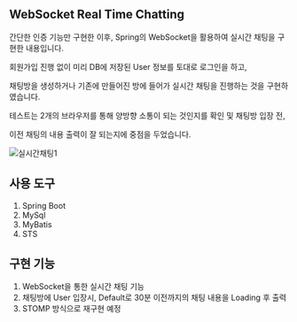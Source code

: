 ## WebSocket Real Time Chatting
간단한 인증 기능만 구현한 이후, Spring의 WebSocket을 활용하여 실시간 채팅을 구현한 내용입니다.

회원가입 진행 없이 미리 DB에 저장된 User 정보를 토대로 로그인을 하고,

채팅방을 생성하거나 기존에 만들어진 방에 들어가 실시간 채팅을 진행하는 것을 구현하였습니다.

테스트는 2개의 브라우저를 통해 양방향 소통이 되는 것인지를 확인 및 채팅방 입장 전, 

이전 채팅의 내용 출력이 잘 되는지에 중점을 두었습니다.

![실시간채팅1](https://github.com/LDG12/WebSocket/assets/99185099/ec1b2146-1624-44ec-9799-5b947e71e0d6)



## 사용 도구
1. Spring Boot
2. MySql
3. MyBatis
4. STS

## 구현 기능
1. WebSocket을 통한 실시간 채팅 기능
2. 채팅방에 User 입장시, Default로 30분 이전까지의 채팅 내용을 Loading 후 출력
3. STOMP 방식으로 재구현 예정
